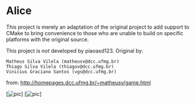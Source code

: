 Alice
=====
This project is merely an adaptation of the original project
to add support to CMake to bring convenience to those who are
unable to build on specific platforms with the original source.

This project is *not* developed by piaoasd123.
Original by:

    Matheus Silva Vilela (matheusv@dcc.ufmg.br)
    Thiago Silva Vilela (thiagov@dcc.ufmg.br)
    Vinicius Graciano Santos (vgs@dcc.ufmg.br)

from:
http://homepages.dcc.ufmg.br/~matheusv/game.html

[![pic](https://raw.github.com/piaoasd123/Alice/pics/ss1.png)]
[![pic](https://raw.github.com/piaoasd123/Alice/pics/ss2.png)]

